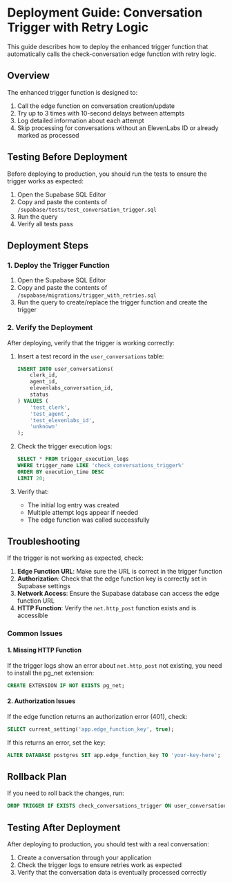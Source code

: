 # Deployment Guide: Conversation Trigger with Retry Logic

This guide describes how to deploy the enhanced trigger function that automatically calls the check-conversation edge function with retry logic.

## Overview

The enhanced trigger function is designed to:

1. Call the edge function on conversation creation/update
2. Try up to 3 times with 10-second delays between attempts
3. Log detailed information about each attempt
4. Skip processing for conversations without an ElevenLabs ID or already marked as processed

## Testing Before Deployment

Before deploying to production, you should run the tests to ensure the trigger works as expected:

1. Open the Supabase SQL Editor
2. Copy and paste the contents of `/supabase/tests/test_conversation_trigger.sql`
3. Run the query
4. Verify all tests pass

## Deployment Steps

### 1. Deploy the Trigger Function

1. Open the Supabase SQL Editor
2. Copy and paste the contents of `/supabase/migrations/trigger_with_retries.sql`
3. Run the query to create/replace the trigger function and create the trigger

### 2. Verify the Deployment

After deploying, verify that the trigger is working correctly:

1. Insert a test record in the `user_conversations` table:
   ```sql
   INSERT INTO user_conversations(
       clerk_id, 
       agent_id, 
       elevenlabs_conversation_id, 
       status
   ) VALUES (
       'test_clerk',
       'test_agent',
       'test_elevenlabs_id',
       'unknown'
   );
   ```

2. Check the trigger execution logs:
   ```sql
   SELECT * FROM trigger_execution_logs
   WHERE trigger_name LIKE 'check_conversations_trigger%'
   ORDER BY execution_time DESC
   LIMIT 20;
   ```

3. Verify that:
   - The initial log entry was created
   - Multiple attempt logs appear if needed
   - The edge function was called successfully

## Troubleshooting

If the trigger is not working as expected, check:

1. **Edge Function URL**: Make sure the URL is correct in the trigger function
2. **Authorization**: Check that the edge function key is correctly set in Supabase settings
3. **Network Access**: Ensure the Supabase database can access the edge function URL
4. **HTTP Function**: Verify the `net.http_post` function exists and is accessible

### Common Issues

#### 1. Missing HTTP Function
If the trigger logs show an error about `net.http_post` not existing, you need to install the pg_net extension:

```sql
CREATE EXTENSION IF NOT EXISTS pg_net;
```

#### 2. Authorization Issues
If the edge function returns an authorization error (401), check:

```sql
SELECT current_setting('app.edge_function_key', true);
```

If this returns an error, set the key:

```sql
ALTER DATABASE postgres SET app.edge_function_key TO 'your-key-here';
```

## Rollback Plan

If you need to roll back the changes, run:

```sql
DROP TRIGGER IF EXISTS check_conversations_trigger ON user_conversations;
```

## Testing After Deployment

After deploying to production, you should test with a real conversation:

1. Create a conversation through your application
2. Check the trigger logs to ensure retries work as expected
3. Verify that the conversation data is eventually processed correctly 